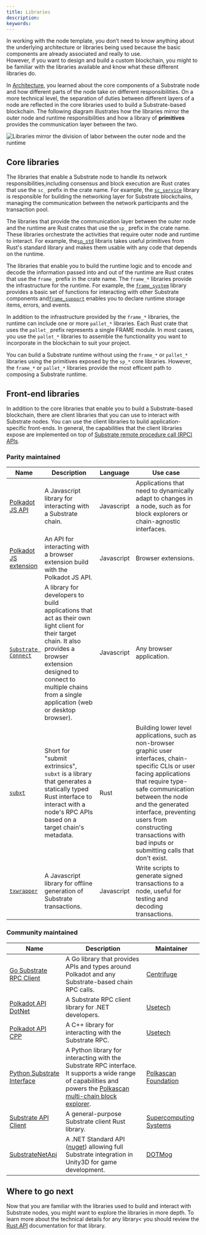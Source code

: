 ```yaml
---
title: Libraries
description: 
keywords:
---
```


In working with the node template, you don’t need to know anything about the underlying architecture or libraries being used because the basic components are already associated and really to use.  
However, if you want to design and build a custom blockchain, you might to be familiar with the libraries available and know what these different libraries do.

In [Architecture](/main-docs/fundamentals/architecture/), you learned about the core components of a Substrate node and how different parts of the node take on different responsibilities. 
On a more technical level, the separation of duties between different layers of a node are reflected in the core libraries used to build a Substrate-based blockchain.
The following diagram illustrates how the libraries mirror the outer node and runtime responsibilities and how a library of **primitives** provides the communication layer between the two.

![Libraries mirror the division of labor between the outer node and the runtime](/media/images/docs/main-docs/sub-libraries-1.png)

## Core libraries

The libraries that enable a Substrate node to handle its network responsibilities,including consensus and block execution are Rust crates that use the `sc_` prefix in the crate name.
For example, the [`sc_service`](https://docs.substrate.io/rustdocs/latest/sc_service/index.html) library is responsible for building the networking layer for Substrate blockchains, managing the communication between the network participants and the transaction pool.

The libraries that provide the communication layer between the outer node and the runtime are Rust crates that use the `sp_` prefix in the crate name.
These libraries orchestrate the activities that require outer node and runtime to interact.
For example, the[`sp_std`](https://docs.substrate.io/rustdocs/latest/sp_std/index.html) libraris takes useful primitives from Rust's standard library and makes them usable with any code that depends on the runtime.

The libraries that enable you to build the runtime logic and to encode and decode the information passed into and out of the runtime are Rust crates that use the `frame_` prefix in the crate name.
The `frame_*` libraries provide the infrastructure for the runtime.
For example, the [`frame_system`](https://docs.substrate.io/rustdocs/latest/frame_system/index.html) library provides a basic set of functions for interacting with other Substrate components and[`frame_support`](https://docs.substrate.io/rustdocs/latest/frame_support/index.html) enables you to  declare runtime storage items, errors, and events.

In addition to the infrastructure provided by the `frame_*` libraries, the runtime can include one or more `pallet_*` libraries.
Each Rust crate that uses the `pallet_` prefix represents a single FRAME module.
In most cases, you use the `pallet_*` libraries to assemble the functionality you want to incorporate in the blockchain to suit your project.

You can build a Substrate runtime without using the `frame_*` or `pallet_*` libraries using the primitives exposed by the `sp_*` core libraries.
However, the `frame_*` or `pallet_*` libraries provide the most efficent path to composing a Substrate runtime.

## Front-end libraries

In addition to the core libraries that enable you to build a Substrate-based blockchain, there are client libraries that you can use to interact with Substrate nodes.
You can use the client libraries to build application-specific front-ends.
In general, the capabilities that the client libraries expose are implemented on top of [Substrate remote procedure call (RPC) APIs](./frontend#RPC-APIs).

### Parity maintained

| Name | Description  | Language  | Use case  |   
|---|---|---|---|
| [Polkadot JS API](https://polkadot.js.org/docs/api) | A Javascript library for interacting with a Substrate chain. | Javascript | Applications that need to dynamically adapt to changes in a node, such as for block explorers or chain-agnostic interfaces. 
| [Polkadot JS extension](https://polkadot.js.org/docs/extension/) | An API for interacting with a browser extension build with the Polkadot JS API. | Javascript | Browser extensions.
| [`Substrate Connect`](https://paritytech.github.io/substrate-connect/) | A library for developers to build applications that act as their own light client for their target chain. It also provides a browser extension designed to connect to multiple chains from a single application (web or desktop browser). | Javascript | Any browser application.
| [`subxt`](https://github.com/paritytech/subxt/) | Short for "submit extrinsics", `subxt` is a library that generates a statically typed Rust interface to interact with a node's RPC APIs based on a target chain's metadata. | Rust | Building lower level applications, such as non-browser graphic user interfaces, chain-specific CLIs or user facing applications that require type-safe communication between the node and the generated interface, preventing users from constructing transactions with bad inputs or submitting calls that don't exist. 
| [`txwrapper`](https://github.com/paritytech/txwrapper) | A Javascript library for offline generation of Substrate transactions. | Javascript | Write scripts to generate signed transactions to a node, useful for testing and decoding transactions.

### Community maintained

| Name | Description  | Maintainer |
|---|---|---|
| [Go Substrate RPC Client](https://github.com/centrifuge/go-substrate-rpc-client/) | A Go library that provides APIs and types around Polkadot and any Substrate-based chain RPC calls. | [Centrifuge](https://centrifuge.io/) 
| [Polkadot API DotNet](https://github.com/usetech-llc/polkadot_api_dotnet) | A Substrate RPC client library for .NET developers. |[Usetech](https://usetech.com/blockchain/)
| [Polkadot API CPP](https://github.com/usetech-llc/polkadot_api_cpp) | A C++ library for interacting with the Substrate RPC. | [Usetech](https://usetech.com/blockchain/)
| [Python Substrate Interface](https://github.com/polkascan/py-substrate-interface) | A Python library for interacting with the Substrate RPC interface. It supports a wide range of capabilities and powers the [Polkascan multi-chain block explorer](https://polkascan.io/). | [Polkascan Foundation](https://polkascan.org/)
| [Substrate API Client](https://github.com/scs/substrate-api-client) | A general-purpose Substrate client Rust library. | [Supercomputing Systems](https://www.scs.ch/en/) 
| [SubstrateNetApi](https://github.com/dotmog/SubstrateNetApi) | A .NET Standard API ([nuget](https://www.nuget.org/packages/SubstrateNetApi)) allowing full Substrate integration in Unity3D for game development. | [DOTMog](https://www.dotmog.com/)

## Where to go next

Now that you are familiar with the libraries used to build and interact with Substrate nodes, you might want to explore the libraries in more depth.
To learn more about the technical details for any library< you should review the [Rust API](/rustdocs/) documentation for that library.
